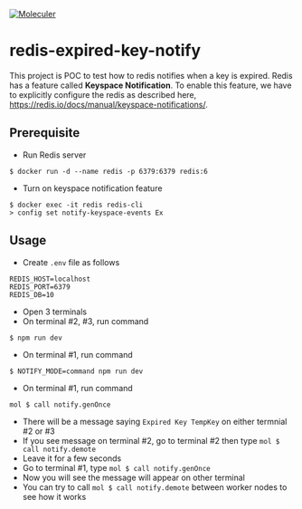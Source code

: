 [![Moleculer](https://badgen.net/badge/Powered%20by/Moleculer/0e83cd)](https://moleculer.services)

# redis-expired-key-notify
This project is POC to test how to redis notifies when a key is expired. Redis has a feature called **Keyspace Notification**. To enable this feature, we have to explicitly configure the redis as described here, https://redis.io/docs/manual/keyspace-notifications/.

## Prerequisite
- Run Redis server
```
$ docker run -d --name redis -p 6379:6379 redis:6
```
- Turn on keyspace notification feature
```
$ docker exec -it redis redis-cli
> config set notify-keyspace-events Ex
```

## Usage
- Create `.env` file as follows
```
REDIS_HOST=localhost
REDIS_PORT=6379
REDIS_DB=10
```
- Open 3 terminals
- On terminal #2, #3, run command
```
$ npm run dev
```
- On terminal #1, run command
```
$ NOTIFY_MODE=command npm run dev
```
- On terminal #1, run command
```
mol $ call notify.genOnce
```
- There will be a message saying `Expired Key TempKey` on either termnial #2 or #3
- If you see message on terminal #2, go to terminal #2 then type `mol $ call notify.demote`
- Leave it for a few seconds
- Go to terminal #1, type `mol $ call notify.genOnce`
- Now you will see the message will appear on other terminal
- You can try to call `mol $ call notify.demote` between worker nodes to see how it works